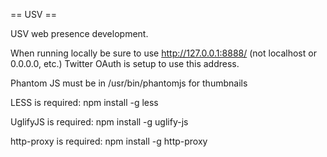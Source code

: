 == USV ==

USV web presence development.

When running locally be sure to use http://127.0.0.1:8888/ (not localhost or 0.0.0.0, etc.) Twitter OAuth is setup to use this address.

Phantom JS must be in /usr/bin/phantomjs for thumbnails

LESS is required: npm install -g less
 
UglifyJS is required: npm install -g uglify-js
 
http-proxy is required: npm install -g http-proxy
